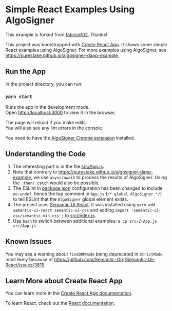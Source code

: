 # Simple React Examples Using AlgoSigner

This example is forked from [fabrice102](https://github.com/fabrice102/algosigner-dapp-react-example). Thanks!

This project was bootstrapped with [Create React App](https://github.com/facebook/create-react-app). It shows some
simple React examples using AlgoSigner. For more examples using AlgoSigner,
see https://purestake.github.io/algosigner-dapp-example.

## Run the App

In the project directory, you can run:

### `yarn start`

Runs the app in the development mode.\
Open [http://localhost:3000](http://localhost:3000) to view it in the browser.

The page will reload if you make edits.\
You will also see any lint errors in the console.

You need to have
the [AlgoSigner Chrome extension](https://chrome.google.com/webstore/detail/algosigner/kmmolakhbgdlpkjkcjkebenjheonagdm)
installed.

## Understanding the Code

1. The interesting part is in the file [src/App.js](src/App.js).
2. Note that contrary to https://purestake.github.io/algosigner-dapp-example, we use `async/await` to process the
   results of AlgoSigner. Using the `.then/.catch` would also be possible.
3. The ESLint in [package.json](package.json) configuration has been changed to include `no-undef`, hence the top
   comment in `App.js` (`/* global AlgoSigner */`) to tell ESLint that the `AlgoSigner` global element exists.
4. The project uses [Semantic UI React](https://react.semantic-ui.com/). It was installed
   using `yarn add semantic-ui-react semantic-ui-css` and adding `import 'semantic-ui-css/semantic.min.css';`
   to [src/index.js](src/index.js).
5. Use `bash` to switch between additional examples: `$ cp src/2-App.js src/App.js`

## Known Issues

You may see a warning about `findDOMNode` being deprecated in `StrictMode`, most likely because
of https://github.com/Semantic-Org/Semantic-UI-React/issues/3819.

## Learn More about Create React App

You can learn more in
the [Create React App documentation](https://facebook.github.io/create-react-app/docs/getting-started).

To learn React, check out the [React documentation](https://reactjs.org/).
